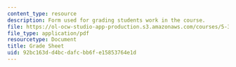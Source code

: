 ```yaml
---
content_type: resource
description: Form used for grading students work in the course.
file: https://ol-ocw-studio-app-production.s3.amazonaws.com/courses/5-37-introduction-to-organic-synthesis-laboratory-spring-2009/92bc163dd4bcdafcbb6fe15853764e1d_MIT5_37s09_lab01_GradeSheet.pdf
file_type: application/pdf
resourcetype: Document
title: Grade Sheet
uid: 92bc163d-d4bc-dafc-bb6f-e15853764e1d
---
```

